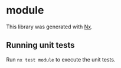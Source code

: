 # module

This library was generated with [Nx](https://nx.dev).

## Running unit tests

Run `nx test module` to execute the unit tests.
